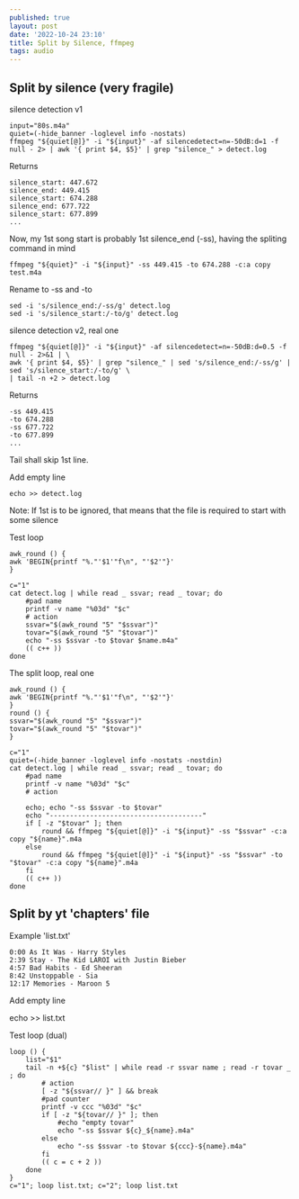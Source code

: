 ```yaml
---
published: true
layout: post
date: '2022-10-24 23:10'
title: Split by Silence, ffmpeg
tags: audio 
---
```

## Split by silence (very fragile)

silence detection v1

    input="80s.m4a"
    quiet=(-hide_banner -loglevel info -nostats)
    ffmpeg "${quiet[@]}" -i "${input}" -af silencedetect=n=-50dB:d=1 -f null - 2> | awk '{ print $4, $5}' | grep "silence_" > detect.log

Returns

    silence_start: 447.672
    silence_end: 449.415
    silence_start: 674.288
    silence_end: 677.722
    silence_start: 677.899
    ...

Now, my 1st song start is probably 1st silence_end (-ss), having the spliting command in mind

    ffmpeg "${quiet}" -i "${input}" -ss 449.415 -to 674.288 -c:a copy test.m4a

Rename to -ss and -to

    sed -i 's/silence_end:/-ss/g' detect.log
    sed -i 's/silence_start:/-to/g' detect.log

silence detection v2, real one

    ffmpeg "${quiet[@]}" -i "${input}" -af silencedetect=n=-50dB:d=0.5 -f null - 2>&1 | \
    awk '{ print $4, $5}' | grep "silence_" | sed 's/silence_end:/-ss/g' | sed 's/silence_start:/-to/g' \
    | tail -n +2 > detect.log

Returns

    -ss 449.415
    -to 674.288
    -ss 677.722
    -to 677.899
    ...

Tail shall skip 1st line.

Add empty line

    echo >> detect.log

Note: If 1st is to be ignored, that means that the file is required to start with some silence

Test loop

    awk_round () {
    awk 'BEGIN{printf "%."'$1'"f\n", "'$2'"}'
    }

    c="1"
    cat detect.log | while read _ ssvar; read _ tovar; do
        #pad name
        printf -v name "%03d" "$c"
        # action
        ssvar="$(awk_round "5" "$ssvar")"
        tovar="$(awk_round "5" "$tovar")"
        echo "-ss $ssvar -to $tovar $name.m4a"
        (( c++ ))
    done

The split loop, real one

    awk_round () {
    awk 'BEGIN{printf "%."'$1'"f\n", "'$2'"}'
    }
    round () { 
    ssvar="$(awk_round "5" "$ssvar")"
    tovar="$(awk_round "5" "$tovar")"
    }

    c="1"
    quiet=(-hide_banner -loglevel info -nostats -nostdin)
    cat detect.log | while read _ ssvar; read _ tovar; do
        #pad name
        printf -v name "%03d" "$c"
        # action

        echo; echo "-ss $ssvar -to $tovar"
        echo "--------------------------------------"
        if [ -z "$tovar" ]; then 
            round && ffmpeg "${quiet[@]}" -i "${input}" -ss "$ssvar" -c:a copy "${name}".m4a
        else
            round && ffmpeg "${quiet[@]}" -i "${input}" -ss "$ssvar" -to "$tovar" -c:a copy "${name}".m4a
        fi
        (( c++ ))
    done

## Split by yt 'chapters' file

Example 'list.txt'

    0:00 As It Was - Harry Styles
    2:39 Stay - The Kid LAROI with Justin Bieber
    4:57 Bad Habits - Ed Sheeran 
    8:42 Unstoppable - Sia
    12:17 Memories - Maroon 5

Add empty line

echo >> list.txt

Test loop (dual)

    loop () {
        list="$1"
        tail -n +${c} "$list" | while read -r ssvar name ; read -r tovar _ ; do
            # action
            [ -z "${ssvar// }" ] && break
            #pad counter
            printf -v ccc "%03d" "$c"
            if [ -z "${tovar// }" ]; then
                #echo "empty tovar"
                echo "-ss $ssvar ${c}_${name}.m4a"
            else
                echo "-ss $ssvar -to $tovar ${ccc}-${name}.m4a"
            fi
            (( c = c + 2 ))
        done
    }
    c="1"; loop list.txt; c="2"; loop list.txt




